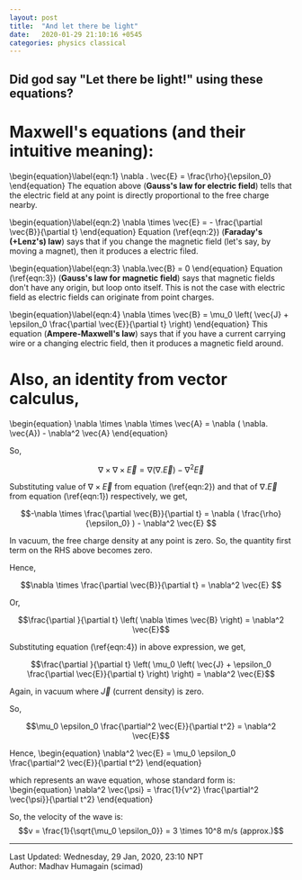 ```yaml
---
layout: post
title:  "And let there be light"
date:   2020-01-29 21:10:16 +0545
categories: physics classical
---
```

<script type="text/javascript" async
  src="https://cdnjs.cloudflare.com/ajax/libs/mathjax/2.7.5/MathJax.js?config=TeX-MML-AM_CHTML">
</script>

<script type="text/x-mathjax-config">
    MathJax.Hub.Config({
        TeX: { equationNumbers: { autoNumber: "AMS" } },
        displayAlign: "center",
        tex2jax: {
            inlineMath: [ ['$','$'], ["\\(","\\)"] ],
            processEscapes: true
        }
    });
</script>

## Did god say "Let there be light!" using these equations?

# Maxwell's equations (and their intuitive meaning):

\begin{equation}\label{eqn:1}
\nabla . \vec{E} = \frac{\rho}{\epsilon_0}
\end{equation}
The equation above (**Gauss's law for electric field**) tells that the electric field at any point is directly proportional to the free charge nearby.


\begin{equation}\label{eqn:2}
\nabla \times \vec{E} = - \frac{\partial \vec{B}}{\partial t}
\end{equation}
Equation (\ref{eqn:2}) (**Faraday's (+Lenz's) law**) says that if you change the magnetic field (let's say, by moving a magnet), then it produces a electric filed.

\begin{equation}\label{eqn:3}
\nabla.\vec{B} = 0
\end{equation}
Equation (\ref{eqn:3}) (**Gauss's law for magnetic field**) says that magnetic fields don't have any origin, but loop onto itself. This is not the case with electric field as electric fields can originate from point charges.

\begin{equation}\label{eqn:4}
\nabla \times \vec{B} = \mu_0 \left( \vec{J} + \epsilon_0 \frac{\partial \vec{E}}{\partial t} \right)
\end{equation}
This equation (**Ampere-Maxwell's law**) says that if you have a current carrying wire or a changing electric field, then it produces a magnetic field around.

# Also, an identity from vector calculus, 

\begin{equation}
\nabla \times \nabla \times \vec{A} = \nabla ( \nabla. \vec{A}) - \nabla^2 \vec{A}
\end{equation}

So,

$$\nabla \times \nabla \times \vec{E} = \nabla ( \nabla. \vec{E} ) - \nabla^2 \vec{E} $$

Substituting value of $\nabla \times \vec{E}$ from equation (\ref{eqn:2}) and that of $\nabla. \vec{E}$ from equation (\ref{eqn:1}) respectively, we get,

$$-\nabla \times \frac{\partial \vec{B}}{\partial t} = \nabla ( \frac{\rho}{\epsilon_0} ) - \nabla^2 \vec{E} $$

In vacuum, the free charge density at any point is zero. So, the quantity first term on the RHS above becomes zero.

Hence,

$$\nabla \times \frac{\partial \vec{B}}{\partial t} = \nabla^2 \vec{E} $$

Or,

$$\frac{\partial }{\partial t} \left( \nabla \times \vec{B} \right) = \nabla^2 \vec{E}$$

Substituting equation (\ref{eqn:4}) in above expression, we get, 

$$\frac{\partial }{\partial t} \left( \mu_0 \left( \vec{J} + \epsilon_0 \frac{\partial \vec{E}}{\partial t} \right) \right) = \nabla^2 \vec{E}$$

Again, in vacuum where $\vec{J}$ (current density) is zero.

So,

$$\mu_0 \epsilon_0 \frac{\partial^2 \vec{E}}{\partial t^2} = \nabla^2 \vec{E}$$

Hence,
\begin{equation}
\nabla^2 \vec{E} = \mu_0 \epsilon_0 \frac{\partial^2 \vec{E}}{\partial t^2}
\end{equation}

which represents an wave equation, whose standard form is:
\begin{equation}
\nabla^2 \vec{\psi} = \frac{1}{v^2} \frac{\partial^2 \vec{\psi}}{\partial t^2}
\end{equation}

So, the velocity of the wave is:
$$v = \frac{1}{\sqrt{\mu_0 \epsilon_0}} = 3 \times 10^8 m/s (approx.)$$

----------
Last Updated: Wednesday, 29 Jan, 2020, 23:10 NPT  
Author: Madhav Humagain (scimad)